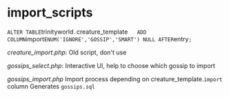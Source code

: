 # import_scripts

`
ALTER TABLE `trinityworld`.`creature_template`   
  ADD COLUMN `import` ENUM('IGNORE','GOSSIP','SMART') NULL AFTER `entry`;
`

  
*creature_import.php*: 
Old script, don't use

*gossips_select.php*:
 Interactive UI, help to choose which gossip to import

*gossips_import.php*
Import process depending on creature_template.`import` column
Generates `gossips.sql`